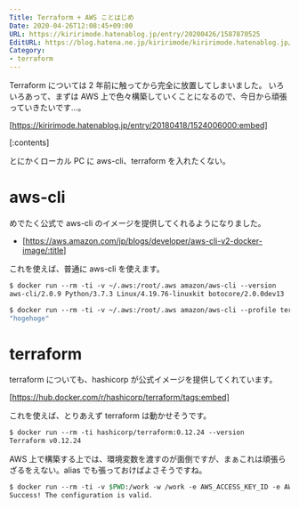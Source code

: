 ```yaml
---
Title: Terraform + AWS ことはじめ
Date: 2020-04-26T12:08:45+09:00
URL: https://kiririmode.hatenablog.jp/entry/20200426/1587870525
EditURL: https://blog.hatena.ne.jp/kiririmode/kiririmode.hatenablog.jp/atom/entry/26006613556433981
Category:
- terraform
---
```


Terraform については 2 年前に触ってから完全に放置してしまいました。
いろいろあって、まずは AWS 上で色々構築していくことになるので、今日から頑張っていきたいです…。

[https://kiririmode.hatenablog.jp/entry/20180418/1524006000:embed]

[:contents]

とにかくローカル PC に aws-cli、terraform を入れたくない。

# aws-cli

めでたく公式で aws-cli のイメージを提供してくれるようになりました。

- [https://aws.amazon.com/jp/blogs/developer/aws-cli-v2-docker-image/:title]

これを使えば、普通に aws-cli を使えます。

```tcsh
$ docker run --rm -ti -v ~/.aws:/root/.aws amazon/aws-cli --version
aws-cli/2.0.9 Python/3.7.3 Linux/4.19.76-linuxkit botocore/2.0.0dev13

$ docker run --rm -ti -v ~/.aws:/root/.aws amazon/aws-cli --profile terraformer sts get-caller-identity --query Account
"hogehoge"
```

# terraform

terraform についても、hashicorp が公式イメージを提供してくれています。

[https://hub.docker.com/r/hashicorp/terraform/tags:embed]

これを使えば、とりあえず terraform は動かせそうです。

```tcsh
$ docker run --rm -ti hashicorp/terraform:0.12.24 --version
Terraform v0.12.24
```

AWS 上で構築する上では、環境変数を渡すのが面倒ですが、まぁこれは頑張らざるをえない。alias でも張っておけばよさそうですね。

```tcsh
$ docker run --rm -ti -v $PWD:/work -w /work -e AWS_ACCESS_KEY_ID -e AWS_SECRET_ACCESS_KEY -e AWS_DEFAULT_REGION hashicorp/terraform:0.12.24 validate
Success! The configuration is valid.
```
